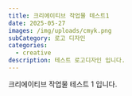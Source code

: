 ```yaml
---
title: 크리에이티브 작업물 테스트1
date: 2025-05-27
images: /img/uploads/cmyk.png
subCategory: 로고 디자인
categories:
  - creative
description: 테스트 로고디자인 입니다.
---
```

크리에이티브 작업물 테스트 1 입니다.